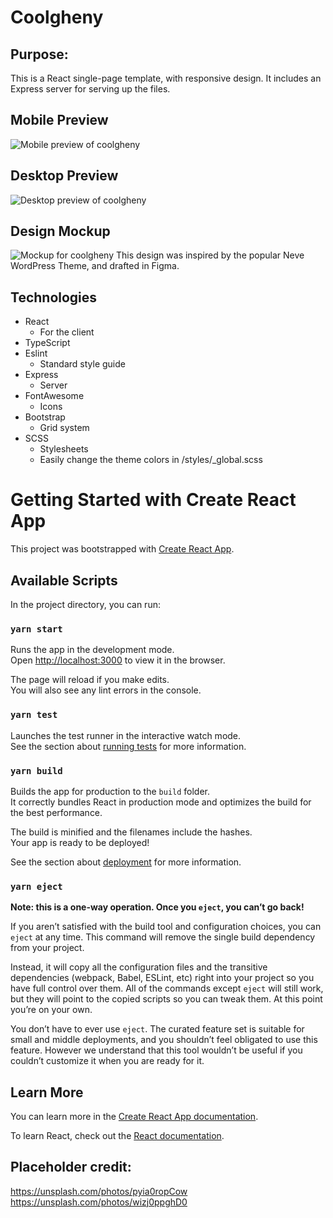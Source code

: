 # Coolgheny
## Purpose:
This is a React single-page template, with responsive design. 
It includes an Express server for serving up the files. 

## Mobile Preview
![Mobile preview of coolgheny](https://github.com/jwnukoski/coolgheny/blob/main/images/mobile_preview.png?raw=true "coolgheny mobile preview")  

## Desktop Preview
![Desktop preview of coolgheny](https://github.com/jwnukoski/coolgheny/blob/main/images/desktop_preview.png?raw=true "coolgheny desktop preview")  

## Design Mockup
![Mockup for coolgheny](https://github.com/jwnukoski/coolgheny/blob/main/images/mockup.png?raw=true "coolgheny mockup")
This design was inspired by the popular Neve WordPress Theme, and drafted in Figma.


## Technologies
- React
    - For the client
- TypeScript
- Eslint
    - Standard style guide
- Express
    - Server
- FontAwesome
    - Icons
- Bootstrap
    - Grid system
- SCSS
    - Stylesheets
    - Easily change the theme colors in /styles/_global.scss

# Getting Started with Create React App

This project was bootstrapped with [Create React App](https://github.com/facebook/create-react-app).

## Available Scripts

In the project directory, you can run:

### `yarn start`

Runs the app in the development mode.\
Open [http://localhost:3000](http://localhost:3000) to view it in the browser.

The page will reload if you make edits.\
You will also see any lint errors in the console.

### `yarn test`

Launches the test runner in the interactive watch mode.\
See the section about [running tests](https://facebook.github.io/create-react-app/docs/running-tests) for more information.

### `yarn build`

Builds the app for production to the `build` folder.\
It correctly bundles React in production mode and optimizes the build for the best performance.

The build is minified and the filenames include the hashes.\
Your app is ready to be deployed!

See the section about [deployment](https://facebook.github.io/create-react-app/docs/deployment) for more information.

### `yarn eject`

**Note: this is a one-way operation. Once you `eject`, you can’t go back!**

If you aren’t satisfied with the build tool and configuration choices, you can `eject` at any time. This command will remove the single build dependency from your project.

Instead, it will copy all the configuration files and the transitive dependencies (webpack, Babel, ESLint, etc) right into your project so you have full control over them. All of the commands except `eject` will still work, but they will point to the copied scripts so you can tweak them. At this point you’re on your own.

You don’t have to ever use `eject`. The curated feature set is suitable for small and middle deployments, and you shouldn’t feel obligated to use this feature. However we understand that this tool wouldn’t be useful if you couldn’t customize it when you are ready for it.

## Learn More

You can learn more in the [Create React App documentation](https://facebook.github.io/create-react-app/docs/getting-started).

To learn React, check out the [React documentation](https://reactjs.org/).


## Placeholder credit:
https://unsplash.com/photos/pyia0ropCow  
https://unsplash.com/photos/wizj0ppghD0  
